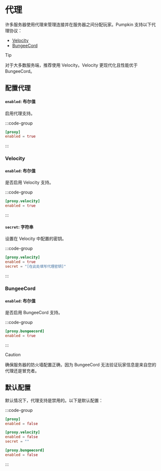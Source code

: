 # 代理
许多服务器使用代理来管理连接并在服务器之间分配玩家。Pumpkin 支持以下代理协议：

- [Velocity](https://papermc.io/software/velocity)
- [BungeeCord](https://www.spigotmc.org/wiki/bungeecord-installation/)

> [!TIP]
> 对于大多数服务端，推荐使用 Velocity。Velocity 更现代化且性能优于 BungeeCord。

## 配置代理

#### `enabled`: 布尔值

启用代理支持。

:::code-group
```toml [features.toml]{2}
[proxy]
enabled = true
```
:::

### Velocity

#### `enabled`: 布尔值

是否启用 Velocity 支持。

:::code-group
```toml [features.toml]{2}
[proxy.velocity]
enabled = true
```
:::

#### `secret`: 字符串

设置在 Velocity 中配置的密钥。

:::code-group
```toml [features.toml]{3}
[proxy.velocity]
enabled = true
secret = "[在此处填写代理密钥]"
```
:::

### BungeeCord

#### `enabled`: 布尔值
是否启用 BungeeCord 支持。

:::code-group
```toml [features.toml]{2}
[proxy.bungeecord]
enabled = true
```
:::

> [!CAUTION]
> 确保服务器的防火墙配置正确，因为 BungeeCord 无法验证玩家信息是来自您的代理还是冒充者。

## 默认配置
默认情况下，代理支持是禁用的。以下是默认配置：

:::code-group
```toml [features.toml]
[proxy]
enabled = false

[proxy.velocity]
enabled = false
secret = ""

[proxy.bungeecord]
enabled = false
```
:::

